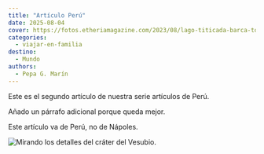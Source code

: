 ```yaml
---
title: "Artículo Perú"
date: 2025-08-04
cover: https://fotos.etheriamagazine.com/2023/08/lago-titicada-barca-totora.jpg
categories:
  - viajar-en-familia
destino:
  - Mundo
authors:
  - Pepa G. Marín
---
```


Este es el segundo artículo de nuestra serie artículos de Perú.

Añado un párrafo adicional porque queda mejor.

Este artículo va de Perú, no de Nápoles.



![Mirando los detalles del cráter del Vesubio.](https://fotos.etheriamagazine.com/2025/07/vesubio-gran-crater.jpg "Mirando los detalles del cráter del Vesubio. © Susana Garcia")